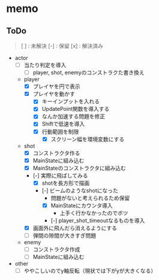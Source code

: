 # memo

## ToDo

> [ ] : 未解決
> [-] : 保留
> [x] : 解決済み

- actor
	- [ ] 当たり判定を導入
		- [ ] player, shot, enemyのコンストラクた書き換え
	- player 
		- [x] プレイヤを円で表示
		- [x] プレイヤを動かす
			- [x] キーインプットを入れる
			- [x] UpdatePoint関数を導入する
			- [x] なんか加速する問題を修正 
			- [x] Shiftで低速を導入
			- [x] 行動範囲を制限
				- [x] スクリーン幅を環境変数にする
	- shot
		- [x] コンストラクタ作る
		- [x] MainStateに組み込む
		- [x] MainStateのコンストラクタに組み込む 
		- [-] 実際に飛ばしてみる
			- [x] shotを長方形で描画
			- [-] ビームのようなshotになった
				- 問題がないと考えられるため保留
				- [x] MainStateにカウンタ導入
					- 上手く行かなかったのでボツ
				- [-] player_shot_timeoutなるものを導入
		- [x] 画面外に飛んだら消えるようにする
		- [ ] 弾間の隙間が大きすぎ問題
	- enemy
		- [ ] コンストラクタ作成
		- [ ] MainStateに組み込む
- other
	- [ ] ややこしいのでy軸反転（現状では下がyが大きくなる）
